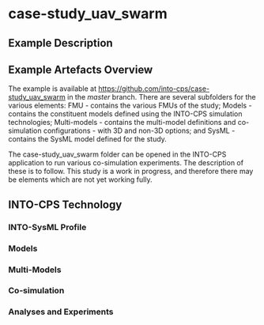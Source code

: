 # case-study_uav_swarm

## Example Description

## Example Artefacts Overview

The example is available at https://github.com/into-cps/case-study_uav_swarm in the *master* branch. There are several subfolders for the various elements: FMU - contains the various FMUs of the study; Models - contains the constituent models defined using the INTO-CPS simulation technologies; Multi-models - contains the multi-model definitions and co-simulation configurations - with 3D and non-3D options; and SysML - contains the SysML model defined for the study.

The case-study_uav_swarm folder can be opened in the INTO-CPS application to run various co-simulation experiments. The description of these is to follow. This study is a work in progress, and therefore there may be elements which are not yet working fully.

## INTO-CPS Technology

### INTO-SysML Profile

### Models

### Multi-Models

### Co-simulation

### Analyses and Experiments